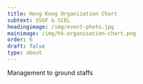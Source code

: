 ```yaml
---
title: Hong Kong Organization Chart
subtext: SSGF & SCEL
headingimage: /img/event-photo.jpg
mainimage: /img/hk-organisation-chart.png
order: 6
draft: false
type: about
---
```

Management to ground staffs